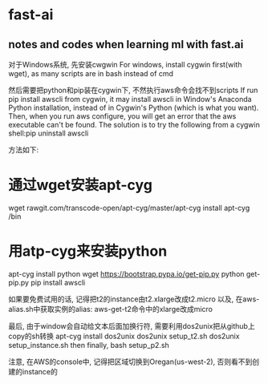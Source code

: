 # fast-ai
## notes and codes when learning ml with fast.ai

对于Windows系统, 先安装cwgwin
For windows, install cygwin first(with wget), as many scripts are in bash instead of cmd

然后需要把python和pip装在cygwin下, 不然执行aws命令会找不到scripts
If run pip install awscli from cygwin, it may install awscli in Window's Anaconda Python installation, instead of in Cygwin's Python (which is what you want). 
Then, when you run aws configure, you will get an error that the aws executable can't be found. The solution is to try the following from a cygwin shell:pip uninstall awscli

方法如下:

# 通过wget安装apt-cyg
wget rawgit.com/transcode-open/apt-cyg/master/apt-cyg
install apt-cyg /bin
# 用atp-cyg来安装python
apt-cyg install python
wget https://bootstrap.pypa.io/get-pip.py
python get-pip.py
pip install awscli

如果要免费试用的话, 记得把t2的instance由t2.xlarge改成t2.micro
以及, 在aws-alias.sh中获取实例的alias: aws-get-t2命令中的xlarge改成micro

最后, 由于window会自动给文本后面加换行符, 需要利用dos2unix把从github上copy的sh转换
apt-cyg install dos2unix
dos2unix setup_t2.sh
dos2unix setup_instance.sh
then finally, bash setup_p2.sh

注意, 在AWS的console中, 记得把区域切换到Oregan(us-west-2), 否则看不到创建的instance的
